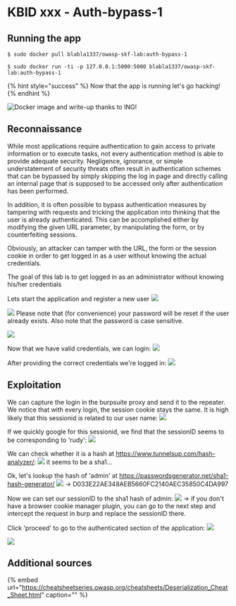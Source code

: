 # KBID xxx - Auth-bypass-1

## Running the app

```text
$ sudo docker pull blabla1337/owasp-skf-lab:auth-bypass-1
```

```text
$ sudo docker run -ti -p 127.0.0.1:5000:5000 blabla1337/owasp-skf-lab:auth-bypass-1
```

{% hint style="success" %}
Now that the app is running let's go hacking!
{% endhint %}

![Docker image and write-up thanks to ING!](.gitbook/assets/ing_primary_logo.png)

## Reconnaissance

While most applications require authentication to gain access to private information or to execute tasks, not every authentication method is able to provide adequate security. Negligence, ignorance, or simple understatement of security threats often result in authentication schemes that can be bypassed by simply skipping the log in page and directly calling an internal page that is supposed to be accessed only after authentication has been performed.

In addition, it is often possible to bypass authentication measures by tampering with requests and tricking the application into thinking that the user is already authenticated. This can be accomplished either by modifying the given URL parameter, by manipulating the form, or by counterfeiting sessions.

Obviously, an attacker can tamper with the URL, the form or the session cookie in order to get logged in as a user without knowing the actual credentials.

The goal of this lab is to get logged in as an administrator without knowing his/her credentials

Lets start the application and register a new user
![](.gitbook/assets/auth-1-register1.png)

![](.gitbook/assets/auth-1-register2.png)
Please note that (for convenience) your password will be reset if the user already exists.
Also note that the password is case sensitive.

![](.gitbook/assets/auth-1-register3.png)


Now that we have valid credentials, we can login:
![](.gitbook/assets/auth-1-login.png)

After providing the correct credentials we're logged in:
![](.gitbook/assets/auth-1-loggedin.png)


## Exploitation
We can capture the login in the burpsuite proxy and send it to the repeater. We notice that with every login, the session cookie stays the same. It is high likely that this sessionid is related to our user name:
![](.gitbook/assets/auth-1-repeater.png)

If we quickly google for this sessionid, we find that the sessionID seems to be corresponding to 'rudy':
![](.gitbook/assets/auth-1-google.png)

We can check whether it is a hash at https://www.tunnelsup.com/hash-analyzer/:
![](.gitbook/assets/auth-1-sha1.png)
it seems to be a sha1...

Ok, let's lookup the hash of 'admin' at https://passwordsgenerator.net/sha1-hash-generator/
![](.gitbook/assets/auth-1-sha1-admin.png)
-> D033E22AE348AEB5660FC2140AEC35850C4DA997

Now we can set our sessionID to the sha1 hash of admin:
![](.gitbook/assets/auth-1-setcookie.png)
-> if you don't have a browser cookie manager plugin, you can go to the next step and intercept the request in burp and replace the sessionID there.

Click 'proceed' to go to the authenticated section of the application:
![](.gitbook/assets/auth-1-proceed.png)

![](.gitbook/assets/auth-1-loggedinasadmin.png)










## Additional sources

{% embed url="https://cheatsheetseries.owasp.org/cheatsheets/Deserialization_Cheat_Sheet.html" caption="" %}


